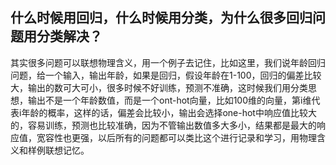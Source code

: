 ## 什么时候用回归，什么时候用分类，为什么很多回归问题用分类解决？

其实很多问题可以联想物理含义，用一个例子去记住，比如这里，我们说年龄回归问题，给一个输入，输出年龄，如果是回归，假设年龄在1-100，回归的偏差比较大，输出的数可大可小，很多时候不好训练，预测不准确，这时候我们用分类思想，输出不是一个年龄数值，而是一个ont-hot向量，比如100维的向量，第i维代表i年龄的概率，这样的话，偏差会比较小，输出会选择one-hot中响应值比较大的，容易训练，预测也比较准确，因为不管输出数值多大多小，结果都是最大的响应值，宽容性也更强，以后所有的问题都可以类比这个进行记录和学习，用物理含义和样例联想记忆。
